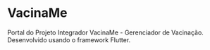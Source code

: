 # VacinaMe

Portal do Projeto Integrador VacinaMe - Gerenciador de Vacinação. Desenvolvido usando o framework Flutter.

